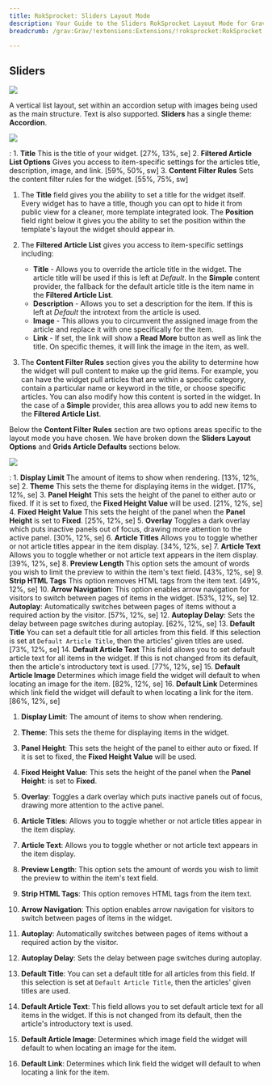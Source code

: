 ```yaml
---
title: RokSprocket: Sliders Layout Mode
description: Your Guide to the Sliders RokSprocket Layout Mode for Grav
breadcrumb: /grav:Grav/!extensions:Extensions/!roksprocket:RokSprocket

---
```


Sliders
-----

![][layout]

A vertical list layout, set within an accordion setup with images being used as the main structure. Text is also supported. **Sliders** has a single theme: **Accordion**.

![][layout_1]

:   1. **Title** This is the title of your widget. [27%, 13%, se]
    2. **Filtered Article List Options** Gives you access to item-specific settings for the articles title, description, image, and link. [59%, 50%, sw]
    3. **Content Filter Rules** Sets the content filter rules for the widget. [55%, 75%, sw]

1. The **Title** field gives you the ability to set a title for the widget itself. Every widget has to have a title, though you can opt to hide it from public view for a cleaner, more template integrated look. The **Position** field right below it gives you the ability to set the position within the template's layout the widget should appear in.

2. The **Filtered Article List** gives you access to item-specific settings including:

    * **Title** - Allows you to override the article title in the widget. The article title will be used if this is left at *Default*. In the **Simple** content provider, the fallback for the default article title is the item name in the **Filtered Article List**.
    * **Description** - Allows you to set a description for the item. If this is left at *Default* the introtext from the article is used. 
    * **Image** - This allows you to circumvent the assigned image from the article and replace it with one specifically for the item. 
    * **Link** - If set, the link will show a **Read More** button as well as link the title. On specific themes, it will link the image in the item, as well.

3. The **Content Filter Rules** section gives you the ability to determine how the widget will pull content to make up the grid items. For example, you can have the widget pull articles that are within a specific category, contain a particular name or keyword in the title, or choose specific articles. You can also modify how this content is sorted in the widget. In the case of a **Simple** provider, this area allows you to add new items to the **Filtered Article List**.

Below the **Content Filter Rules** section are two options areas specific to the layout mode you have chosen. We have broken down the **Sliders Layout Options** and **Grids Article Defaults** sections below.

![][layout_2]

:   1. **Display Limit** The amount of items to show when rendering. [13%, 12%, se]
    2. **Theme** This sets the theme for displaying items in the widget. [17%, 12%, se]
    3. **Panel Height** This sets the height of the panel to either auto or fixed. If it is set to fixed, the **Fixed Height Value** will be used. [21%, 12%, se]
    4. **Fixed Height Value** This sets the height of the panel when the **Panel Height** is set to **Fixed**. [25%, 12%, se]
    5. **Overlay** Toggles a dark overlay which puts inactive panels out of focus, drawing more attention to the active panel. [30%, 12%, se]
    6. **Article Titles** Allows you to toggle whether or not article titles appear in the item display. [34%, 12%, se]
    7. **Article Text** Allows you to toggle whether or not article text appears in the item display. [39%, 12%, se]
    8. **Preview Length** This option sets the amount of words you wish to limit the preview to within the item's text field. [43%, 12%, se]
    9. **Strip HTML Tags** This option removes HTML tags from the item text. [49%, 12%, se]
    10. **Arrow Navigation**: This option enables arrow navigation for visitors to switch between pages of items in the widget. [53%, 12%, se]
    12. **Autoplay**: Automatically switches between pages of items without a required action by the visitor. [57%, 12%, se]
    12. **Autoplay Delay**: Sets the delay between page switches during autoplay. [62%, 12%, se]
    13. **Default Title** You can set a default title for all articles from this field. If this selection is set at `Default Article Title`, then the articles' given titles are used. [73%, 12%, se]
    14. **Default Article Text** This field allows you to set default article text for all items in the widget. If this is not changed from its default, then the article's introductory text is used. [77%, 12%, se]
    15. **Default Article Image** Determines which image field the widget will default to when locating an image for the item. [82%, 12%, se]
    16. **Default Link** Determines which link field the widget will default to when locating a link for the item. [86%, 12%, se]

1. **Display Limit**: The amount of items to show when rendering.

2. **Theme**: This sets the theme for displaying items in the widget.

3. **Panel Height**: This sets the height of the panel to either auto or fixed. If it is set to fixed, the **Fixed Height Value** will be used.

4. **Fixed Height Value**: This sets the height of the panel when the **Panel Height**: is set to **Fixed**.

5. **Overlay**: Toggles a dark overlay which puts inactive panels out of focus, drawing more attention to the active panel.

6. **Article Titles**: Allows you to toggle whether or not article titles appear in the item display.

7. **Article Text**: Allows you to toggle whether or not article text appears in the item display.

8. **Preview Length**: This option sets the amount of words you wish to limit the preview to within the item's text field.

9. **Strip HTML Tags**: This option removes HTML tags from the item text.

10. **Arrow Navigation**: This option enables arrow navigation for visitors to switch between pages of items in the widget.

11. **Autoplay**: Automatically switches between pages of items without a required action by the visitor.

12. **Autoplay Delay**: Sets the delay between page switches during autoplay.

13. **Default Title**: You can set a default title for all articles from this field. If this selection is set at `Default Article Title`, then the articles' given titles are used.

14. **Default Article Text**: This field allows you to set default article text for all items in the widget. If this is not changed from its default, then the article's introductory text is used.

15. **Default Article Image**: Determines which image field the widget will default to when locating an image for the item.

16. **Default Link**: Determines which link field the widget will default to when locating a link for the item.

[layout]: assets/sliders.jpeg
[layout_1]: assets/sliders_1.jpeg
[layout_2]: assets/sliders_2.jpeg